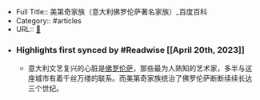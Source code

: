 - Full Title:: 美第奇家族（意大利佛罗伦萨著名家族）_百度百科
- Category:: #articles
- URL:: [🔗](https://baike.baidu.com/item/%E7%BE%8E%E7%AC%AC%E5%A5%87%E5%AE%B6%E6%97%8F/3193853)
- ### Highlights first synced by #Readwise [[April 20th, 2023]]
    - 意大利文艺复兴的心脏是[佛罗伦萨](/item/%E4%BD%9B%E7%BD%97%E4%BC%A6%E8%90%A8?fromModule=lemma_inlink)，那些最为人熟知的艺术家，多半与这座城市有着千丝万缕的联系。而美第奇家族统治了佛罗伦萨断断续续长达三个世纪。
